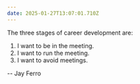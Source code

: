 ```yaml
---
date: 2025-01-27T13:07:01.710Z
---
```


The three stages of career development are: 
1. I want to be in the meeting.
2. I want to run the meeting.
3. I want to avoid meetings.

-- Jay Ferro